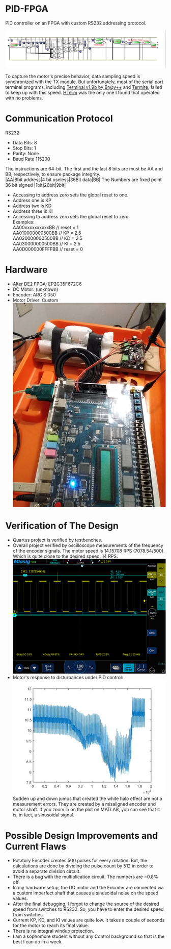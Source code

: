 # PID-FPGA
PID controller on an FPGA with custom RS232 addressing protocol.

![alt text](https://github.com/hakan-demirli/PID-FPGA/blob/main/BirdsEyeView.png?raw=true)

To capture the motor's precise behavior, data sampling speed is synchronized with the TX module. But unfortunately, most of the serial port terminal programs, including [Terminal v1.9b by Br@y++](https://www.narom.no/undervisningsressurser/the-cansat-book/the-primary-mission/using-the-radio/terminal-program/) and [Termite](https://www.compuphase.com/software_termite.htm), failed to keep up with this speed. [HTerm](http://der-hammer.info/pages/terminal.html) was the only one I found that operated with no problems.

# Communication Protocol
RS232:
 * Data Bits: 8
 * Stop Bits: 1
 * Parity: None
 * Baud Rate 115200  
 
The instructions are 64-bit. The first and the last 8 bits are must be AA and BB, respectively, to ensure package integrity.  
|AA|8bit address|4 bit useless|36Bit data|BB|
The Numbers are fixed point 36 bit signed |1bit|26bit|9bit|  
 * Accessing to address zero sets the global reset to one.
 * Address one is KP
 * Address two is KD
 * Address three is KI
 * Accessing to address zero sets the global reset to zero.  
Examples:  
AA00xxxxxxxxxxBB // reset = 1  
AA010000000500BB // KP = 2.5  
AA020000000500BB // KD = 2.5  
AA030000000500BB // KI = 2.5  
AA0D000000FFFFBB // reset = 0  

# Hardware
 * Alter DE2 FPGA: EP2C35F672C6
 * DC Motor: (unknown)
 * Encoder: ARC S 050
 * Motor Driver: Custom  
 ![alt text](https://github.com/hakan-demirli/PID-FPGA/blob/main/HARDWARE.jpg?raw=true)
# Verification of The Design
 * Quartus project is verified by testbenches.
 * Overall project verified by oscilloscope measurements of the frequency of the encoder signals.
 The motor speed is 14.15708 RPS (7078.54/500). Which is quite close to the desired speed: 14 RPS.  
 ![alt text](https://github.com/hakan-demirli/PID-FPGA/blob/main/14RPS.png?raw=true)  
 * Motor's response to disturbances under PID control:  
  ![alt text](https://github.com/hakan-demirli/PID-FPGA/blob/main/Disturbance.jpg?raw=true)  
  Sudden up and down jumps that created the white halo effect are not a measurement errors. They are created by a misaligned encoder and motor shaft. If you zoom in on the plot on MATLAB, you can see that it is, in fact, a sinusoidal signal.
# Possible Design Improvements and Current Flaws
 * Rotatory Encoder creates 500 pulses for every rotation. But, the calculations are done by dividing the pulse count by 512 in order to avoid a separate division circuit.
 * There is a bug with the multiplication circuit. The numbers are ~0.8% off.
 * In my hardware setup, the DC motor and the Encoder are connected via a custom imperfect shaft that causes a sinusoidal noise on the speed values.
 * After the final debugging, I forgot to change the source of the desired speed from switches to RS232. So, you have to enter the desired speed from switches.
 * Current KP, KD, and KI values are quite low. It takes a couple of seconds for the motor to reach its final value. 
 * There is no integral windup protection.
 * I am a sophomore student without any Control background so that is the best I can do in a week.
 
